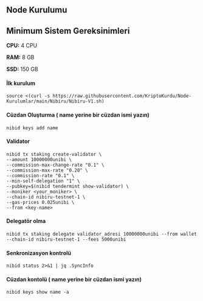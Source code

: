 
## Node Kurulumu




## Minimum Sistem Gereksinimleri

**CPU:** 4 CPU

**RAM:** 8 GB

**SSD:** 150 GB




#### İlk kurulum

```
source <(curl -s https://raw.githubusercontent.com/KriptoKurdu/Node-Kurulumlar/main/Nibiru/Nibiru-V1.sh)
```

#### Cüzdan Oluşturma ( name yerine bir cüzdan ismi yazın)

```
nibid keys add name

```

#### Validator

```
nibid tx staking create-validator \
--amount 10000000unibi \
--commission-max-change-rate "0.1" \
--commission-max-rate "0.20" \
--commission-rate "0.1" \
--min-self-delegation "1" \
--pubkey=$(nibid tendermint show-validator) \
--moniker <your_moniker> \
--chain-id nibiru-testnet-1 \
--gas-prices 0.025unibi \
--from <key-name>

```

#### Delegatör olma
```
nibid tx staking delegate validator_adresi 10000000unibi --from wallet --chain-id nibiru-testnet-1 --fees 5000unibi
```

#### Senkronizasyon kontrolü
```
nibid status 2>&1 | jq .SyncInfo
```

#### Cüzdan kontolü ( name yerine bir cüzdan ismi yazın)
```
nibid keys show name -a 
```

